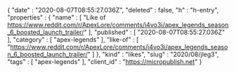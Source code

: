 {
  "date" : "2020-08-07T08:55:27.036Z",
  "deleted" : false,
  "h" : "h-entry",
  "properties" : {
    "name" : [ "Like of https://www.reddit.com/r/ApexLore/comments/i4vo3i/apex_legends_season_6_boosted_launch_trailer/" ],
    "published" : [ "2020-08-07T08:55:27.036Z" ],
    "category" : [ "apex-legends" ],
    "like-of" : [ "https://www.reddit.com/r/ApexLore/comments/i4vo3i/apex_legends_season_6_boosted_launch_trailer/" ]
  },
  "kind" : "likes",
  "slug" : "2020/08/jleg3",
  "tags" : [ "apex-legends" ],
  "client_id" : "https://micropublish.net"
}
